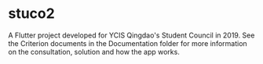 # stuco2

A Flutter project developed for YCIS Qingdao's Student Council in 2019. See the Criterion documents in the Documentation folder for more information on the consultation, solution and how the app works.
